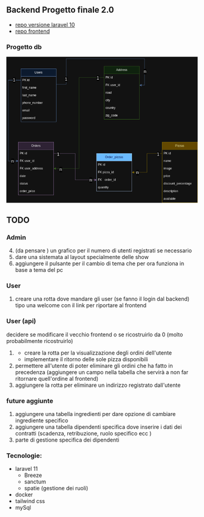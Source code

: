 ## Backend Progetto finale 2.0

-   [repo versione laravel 10](https://github.com/Francescodc92/pizzeria-backend)
-   [repo frontend](https://github.com/Francescodc92/pizzeria-frontend)

### Progetto db

![database-structure](./.github/db_pizzeria.png)

## TODO

### Admin

4. (da pensare ) un grafico per il numero di utenti registrati se necessario
5. dare una sistemata al layout specialmente delle show
6. aggiungere il pulsante per il cambio di tema che per ora funziona in base a tema del pc

### User

1. creare una rotta dove mandare gli user (se fanno il login dal backend) tipo una welcome con il link per riportare al frontend

### User (api)

decidere se modificare il vecchio frontend o se ricostruirlo da 0 (molto probabilmente ricostruirlo)

1.  -   creare la rotta per la visualizzazione degli ordini dell'utente
    -   implementare il ritorno delle sole pizza disponibili
2.  permettere all'utente di poter eliminare gli ordini che ha fatto in precedenza (aggiungere un campo nella tabella che servirà a non far ritornare quell'ordine al frontend)
3.  aggiungere la rotta per eliminare un indirizzo registrato dall'utente

### future aggiunte

1. aggiungere una tabella ingredienti per dare opzione di cambiare ingrediente specifico
2. aggiungere una tabella dipendenti specifica dove inserire i dati dei contratti (scadenza, retribuzione, ruolo specifico ecc )
3. parte di gestione specifica dei dipendenti

### Tecnologie:

-   laravel 11
    -   Breeze
    -   sanctum
    -   spatie (gestione dei ruoli)
-   docker
-   tailwind css
-   mySql

